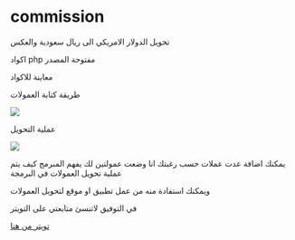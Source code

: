 # commission


تحويل الدولار الامريكي الى ريال سعودية والعكس

اكواد php مفتوحة المصدر

معاينة للاكواد


طريقة كتابة العمولات


<img src="https://c.top4top.net/p_908szg4y1.png">

عملية التحويل

<img src="https://d.top4top.net/p_908gy3kz2.png">


يمكنك اضافة عدت عملات حسب رغبتك انا وضعت عمولتين لك يفهم المبرمج كيف يتم عملية تحويل العمولات في البرمجة

ويمكنك استفادة منه من عمل تطبيق او موقع لتحويل العمولات

في التوفيق
لاتنسئ متابعتي على التويتر 

<a href="https://twitter.com/a1iraqi"> تويتر من هنا </a>


